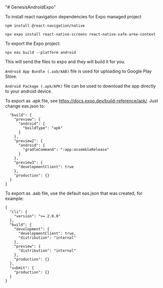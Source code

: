 "# GenesisAndroidExpo" 

To install react navigation dependencies for Expo managed project

`npm install @react-navigation/native`

`npx expo install react-native-screens react-native-safe-area-context`

To export the Expo project:

`npx eas build --platform android`

This will send the files to expo and they will build it for you. 

`Android App Bundle (.aab/AAB)` file is used for uploading to Google Play Store.

`Android Package (.apk/APK)` file can be used to download the app directly to your android device.

To export as .apk file, see https://docs.expo.dev/build-reference/apk/. Just change eas.json to:

```{
  "build": {
    "preview": {
      "android": {
        "buildType": "apk"
      }
    },
    "preview2": {
      "android": {
        "gradleCommand": ":app:assembleRelease"
      }
    },
    "preview3": {
      "developmentClient": true
    },
    "production": {}
  }
}
```

To export as .aab file, use the default eas.json that was created, for example:

```
{
  "cli": {
    "version": ">= 2.0.0"
  },
  "build": {
    "development": {
      "developmentClient": true,
      "distribution": "internal"
    },
    "preview": {
      "distribution": "internal"
    },
    "production": {}
  },
  "submit": {
    "production": {}
  }
}
```